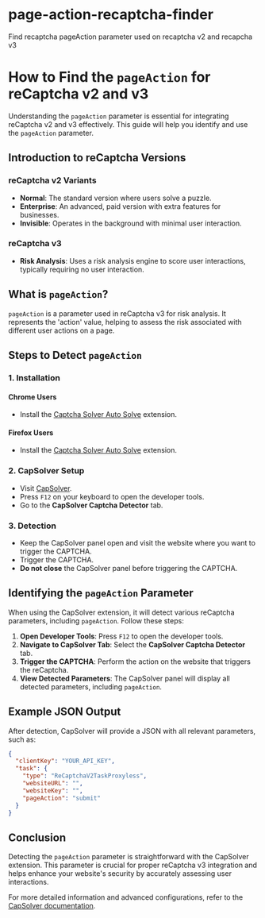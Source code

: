 # page-action-recaptcha-finder
Find recaptcha pageAction parameter used on recaptcha v2 and recapcha v3

# How to Find the `pageAction` for reCaptcha v2 and v3

Understanding the `pageAction` parameter is essential for integrating reCaptcha v2 and v3 effectively. This guide will help you identify and use the `pageAction` parameter.

## Introduction to reCaptcha Versions

### reCaptcha v2 Variants
- **Normal**: The standard version where users solve a puzzle.
- **Enterprise**: An advanced, paid version with extra features for businesses.
- **Invisible**: Operates in the background with minimal user interaction.

### reCaptcha v3
- **Risk Analysis**: Uses a risk analysis engine to score user interactions, typically requiring no user interaction.

## What is `pageAction`?

`pageAction` is a parameter used in reCaptcha v3 for risk analysis. It represents the 'action' value, helping to assess the risk associated with different user actions on a page.

## Steps to Detect `pageAction`

### 1. Installation

#### Chrome Users
- Install the [Captcha Solver Auto Solve](https://chrome.google.com/webstore/detail/captcha-solver-auto-bypas/pgojnojmmhpofjgdmaebadhbocahppod) extension.

#### Firefox Users
- Install the [Captcha Solver Auto Solve](https://addons.mozilla.org/en-US/firefox/addon/capsolver-captcha-solver/) extension.

### 2. CapSolver Setup
- Visit [CapSolver](https://www.capsolver.com/).
- Press `F12` on your keyboard to open the developer tools.
- Go to the **CapSolver Captcha Detector** tab.

### 3. Detection
- Keep the CapSolver panel open and visit the website where you want to trigger the CAPTCHA.
- Trigger the CAPTCHA.
- **Do not close** the CapSolver panel before triggering the CAPTCHA.

## Identifying the `pageAction` Parameter

When using the CapSolver extension, it will detect various reCaptcha parameters, including `pageAction`. Follow these steps:

1. **Open Developer Tools**: Press `F12` to open the developer tools.
2. **Navigate to CapSolver Tab**: Select the **CapSolver Captcha Detector** tab.
3. **Trigger the CAPTCHA**: Perform the action on the website that triggers the reCaptcha.
4. **View Detected Parameters**: The CapSolver panel will display all detected parameters, including `pageAction`.

## Example JSON Output
After detection, CapSolver will provide a JSON with all relevant parameters, such as:

```json
{
  "clientKey": "YOUR_API_KEY",
  "task": {
    "type": "ReCaptchaV2TaskProxyless",
    "websiteURL": "",
    "websiteKey": "",
    "pageAction": "submit"
  }
}
```

## Conclusion

Detecting the `pageAction` parameter is straightforward with the CapSolver extension. This parameter is crucial for proper reCaptcha v3 integration and helps enhance your website's security by accurately assessing user interactions.

For more detailed information and advanced configurations, refer to the [CapSolver documentation](https://docs.capsolver.com/guide/captcha/ReCaptchaV2.html).
